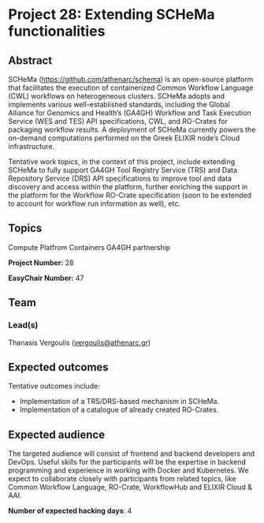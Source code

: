 # Project 28: Extending SCHeMa functionalities

## Abstract

SCHeMa (https://github.com/athenarc/schema) is an open-source platform that facilitates the execution of containerized Common Workflow Language (CWL) workflows on heterogeneous clusters. SCHeMa adopts and implements various well-established standards, including the Global Alliance for Genomics and Health’s (GA4GH) Workflow and Task Execution Service (WES and TES) API specifications, CWL, and RO-Crates for packaging workflow results. A deployment of SCHeMa currently powers the on-demand computations performed on the Greek ELIXIR node’s Cloud infrastructure.

Tentative work topics, in the context of this project, include extending SCHeMa to fully support GA4GH Tool Registry Service (TRS) and Data Repository Service (DRS) API specifications to improve tool and data discovery and access within the platform, further enriching the support in the platform for the Workflow RO-Crate specification (soon to be extended to account for workflow run information as well), etc.

## Topics

Compute Platfrom
Containers
GA4GH partnership

**Project Number:** 28



**EasyChair Number:** 47

## Team

### Lead(s)

Thanasis Vergoulis (vergoulis@athenarc.gr)

## Expected outcomes

Tentative outcomes include:
- Implementation of a TRS/DRS-based mechanism in SCHeMa.
- Implementation of a catalogue of already created RO-Crates.

## Expected audience

The targeted audience will consist of frontend and backend developers and DevOps. Useful skills for the participants will be the expertise in backend programming and experience in working with Docker and Kubernetes. We expect to collaborate closely with participants from related topics, like Common Workflow Language, RO-Crate, WorkflowHub and ELIXIR Cloud & AAI.

**Number of expected hacking days**: 4

